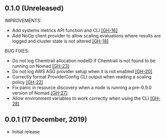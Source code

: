 ## 0.1.0 (Unreleased)

IMPROVEMENTS:
 * Add systems metrics API function and CLI [[GH-16]](https://github.com/jrasell/chemtrail/pull/16)
 * Add NoOp client provider to allow scaling evaluations where results are logged and cluster state is not altered [[GH-18]](https://github.com/jrasell/chemtrail/pull/18)

BUG FIXES:
 * Do not log Chemtrail allocation nodeID if Chemtrail is not found to be running on Nomad [[GH-23]](https://github.com/jrasell/chemtrail/pull/23)
 * Do not log AWS ASG provider setup when it is not enabled [[GH-20]](https://github.com/jrasell/chemtrail/pull/20)
 * Correctly format ProviderConfig CLI output when reading a scaling policy [[GH-22]](https://github.com/jrasell/chemtrail/pull/22)
 * Fix panic in resource discovery when a node is running a pre-0.9.0 version of Nomad [[GH-27]](https://github.com/jrasell/chemtrail/pull/27)
 * Allow environment variables to work correctly when using the CLI [[GH-28]](https://github.com/jrasell/chemtrail/pull/28/files)

## 0.0.1 (17 December, 2019)

 * Initial release
